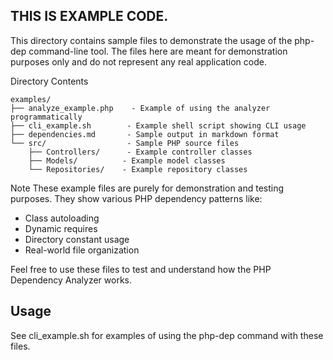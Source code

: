 ## THIS IS EXAMPLE CODE.

This directory contains sample files to demonstrate the usage of the php-dep command-line tool. The files here are meant for demonstration purposes only and do not represent any real application code.


Directory Contents

```
examples/
├── analyze_example.php    - Example of using the analyzer programmatically
├── cli_example.sh        - Example shell script showing CLI usage
├── dependencies.md       - Sample output in markdown format
└── src/                  - Sample PHP source files
    ├── Controllers/      - Example controller classes
    ├── Models/          - Example model classes
    └── Repositories/    - Example repository classes
```

Note
These example files are purely for demonstration and testing purposes. They show various PHP dependency patterns like:

- Class autoloading
- Dynamic requires
- Directory constant usage
- Real-world file organization

Feel free to use these files to test and understand how the PHP Dependency Analyzer works.

## Usage

See cli_example.sh for examples of using the php-dep command with these files.
